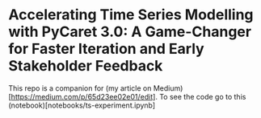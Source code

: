 # Accelerating Time Series Modelling with PyCaret 3.0: A Game-Changer for Faster Iteration and Early Stakeholder Feedback

This repo is a companion for (my article on Medium)[https://medium.com/p/65d23ee02e01/edit]. 
To see the code go to this (notebook)[notebooks/ts-experiment.ipynb] 
